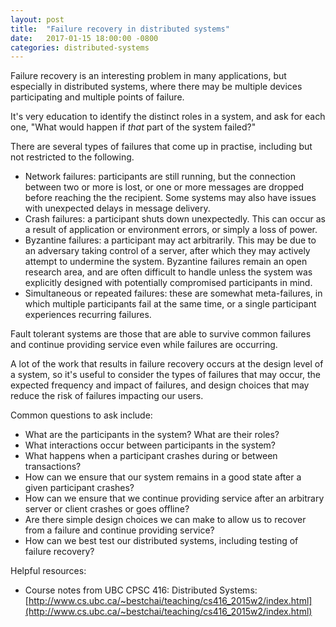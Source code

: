 ```yaml
---
layout: post
title:  "Failure recovery in distributed systems"
date:   2017-01-15 18:00:00 -0800
categories: distributed-systems
---
```


Failure recovery is an interesting problem in many applications, but especially in distributed systems, where there may be multiple devices participating and multiple points of failure.

It's very education to identify the distinct roles in a system, and ask for each one, "What would happen if *that* part of the system failed?"

There are several types of failures that come up in practise, including but not restricted to the following.

* Network failures: participants are still running, but the connection between two or more is lost, or one or more messages are dropped before reaching the the recipient.  Some systems may also have issues with unexpected delays in message delivery.
* Crash failures: a participant shuts down unexpectedly.  This can occur as a result of application or environment errors, or simply a loss of power.
* Byzantine failures: a participant may act arbitrarily.  This may be due to an adversary taking control of a server, after which they may actively attempt to undermine the system.  Byzantine failures remain an open research area, and are often difficult to handle unless the system was explicitly designed with potentially compromised participants in mind.
* Simultaneous or repeated failures: these are somewhat meta-failures, in which multiple participants fail at the same time, or a single participant experiences recurring failures.

Fault tolerant systems are those that are able to survive common failures and continue providing service even while failures are occurring.

A lot of the work that results in failure recovery occurs at the design level of a system, so it's useful to consider the types of failures that may occur, the expected frequency and impact of failures, and design choices that may reduce the risk of failures impacting our users.

Common questions to ask include:

* What are the participants in the system?  What are their roles?
* What interactions occur between participants in the system?
* What happens when a participant crashes during or between transactions?
* How can we ensure that our system remains in a good state after a given participant crashes?
* How can we ensure that we continue providing service after an arbitrary server or client crashes or goes offline?
* Are there simple design choices we can make to allow us to recover from a failure and continue providing service?
* How can we best test our distributed systems, including testing of failure recovery?

Helpful resources:

* Course notes from UBC CPSC 416: Distributed Systems: [http://www.cs.ubc.ca/~bestchai/teaching/cs416_2015w2/index.html](http://www.cs.ubc.ca/~bestchai/teaching/cs416_2015w2/index.html)
